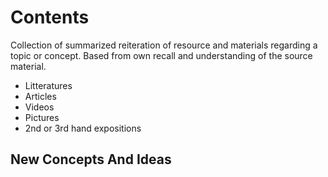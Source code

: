 # Contents

Collection of summarized reiteration of resource and materials regarding a topic or concept. Based from own recall and understanding of the source material.

- Litteratures
- Articles
- Videos
- Pictures
- 2nd or 3rd hand expositions

## New Concepts And Ideas